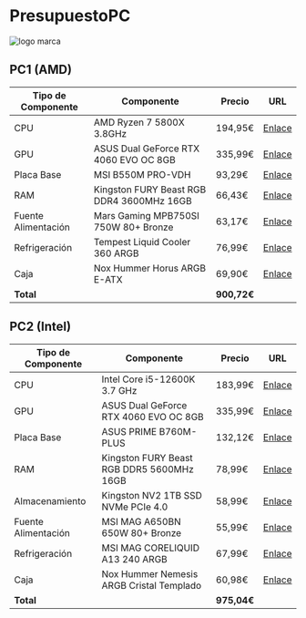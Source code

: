 # PresupuestoPC

![logo marca](https://reset.net.co/wp-content/uploads/2021/07/BannerPersonalizaTuPC.webp)

## PC1 (AMD)

| Tipo de Componente       | Componente                              | Precio    | URL |
|--------------------------|----------------------------------------|-----------|-----|
| CPU                      | AMD Ryzen 7 5800X 3.8GHz               | 194,95€   |  [Enlace](https://www.pccomponentes.com/amd-ryzen-7-5800x-38ghz)   |
| GPU                      | ASUS Dual GeForce RTX 4060 EVO OC 8GB  | 335,99€   |  [Enlace](https://www.pccomponentes.com/asus-dual-geforce-rtx-4060-evo-oc-edition-8gb-gddr6-dlss3)   |
| Placa Base               | MSI B550M PRO-VDH                      | 93,29€    |  [Enlace](https://www.pccomponentes.com/msi-b550m-pro-vdh)   |
| RAM                      | Kingston FURY Beast RGB DDR4 3600MHz 16GB | 66,43€ |  [Enlace](https://www.pccomponentes.com/kingston-fury-beast-rgb-ddr4-3600mhz-16gb-2x8gb-cl17)   |
| Fuente Alimentación      | Mars Gaming MPB750SI 750W 80+ Bronze   | 63,17€    |  [Enlace](https://www.pccomponentes.com/fuente-alimentacion-mars-gaming-mpb750si-atx-750w-80-plus-bronze-fuente-alimentacion)   |
| Refrigeración            | Tempest Liquid Cooler 360 ARGB         | 76,99€    |  [Enlace](https://www.pccomponentes.com/tempest-liquid-cooler-360-argb-kit-de-refrigeracion-liquida-360mm-negro)   |
| Caja                     | Nox Hummer Horus ARGB E-ATX            | 69,90€    | [Enlace](https://www.pccomponentes.com/nox-hummer-horus-argb-e-atx-cristal-templado-usb-30-negra)    |
| **Total**                |                                        | **900,72€** | |

## PC2 (Intel)

| Tipo de Componente       | Componente                              | Precio    | URL |
|--------------------------|----------------------------------------|-----------|-----|
| CPU                      | Intel Core i5-12600K 3.7 GHz           | 183,99€   |  [Enlace](https://www.pccomponentes.com/intel-core-i5-12600k-37-ghz)   |
| GPU                      | ASUS Dual GeForce RTX 4060 EVO OC 8GB  | 335,99€   |  [Enlace](https://www.pccomponentes.com/asus-dual-geforce-rtx-4060-evo-oc-edition-8gb-gddr6-dlss3)   |
| Placa Base               | ASUS PRIME B760M-PLUS                  | 132,12€   | [Enlace](https://www.pccomponentes.com/asus-prime-b760m-plus)    |
| RAM                      | Kingston FURY Beast RGB DDR5 5600MHz 16GB | 78,99€ | [Enlace](https://www.pccomponentes.com/memoria-ram-kingston-fury-beast-rgb-ddr5-5600mhz-16gb-2x8gb-cl40)    |
| Almacenamiento           | Kingston NV2 1TB SSD NVMe PCIe 4.0     | 58,99€    |  [Enlace](https://www.pccomponentes.com/disco-duro-kingston-nv2-1tb-disco-ssd-3500mb-s-nvme-pcie-40-m2-gen4)   |
| Fuente Alimentación      | MSI MAG A650BN 650W 80+ Bronze         | 55,99€    | [Enlace](https://www.pccomponentes.com/msi-mag-a650bn-650w-80-plus-bronze)    |
| Refrigeración            | MSI MAG CORELIQUID A13 240 ARGB        | 67,99€    |  [Enlace](https://www.pccomponentes.com/msi-mag-coreliquid-a13-240-argb-kit-refrigeracion-liquida-240mm-blanco)   |
| Caja                     | Nox Hummer Nemesis ARGB Cristal Templado | 60,98€  |  [Enlace](https://www.pccomponentes.com/nox-hummer-nemesis-argb-cristal-templado-usb-30-blanca)   |
| **Total**                |                                        | **975,04€** | |

